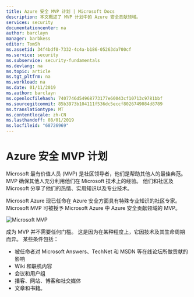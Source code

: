```yaml
---
title: Azure 安全 MVP 计划 | Microsoft Docs
description: 本文概述了 MVP 计划中的 Azure 安全贡献领域。
services: security
documentationcenter: na
author: barclayn
manager: barbkess
editor: TomSh
ms.assetid: 34f4bdf0-7332-4c4a-b186-05263da700cf
ms.service: security
ms.subservice: security-fundamentals
ms.devlang: na
ms.topic: article
ms.tgt_pltfrm: na
ms.workload: na
ms.date: 01/11/2019
ms.author: barclayn
ms.openlocfilehash: 7407746d54968773177e60043cf10713c9781bbf
ms.sourcegitcommit: 85b3973b104111f536dc5eccf8026749084d8789
ms.translationtype: MT
ms.contentlocale: zh-CN
ms.lasthandoff: 08/01/2019
ms.locfileid: "68726969"
---
```

# <a name="azure-security-mvp-program"></a>Azure 安全 MVP 计划

Microsoft 最有价值人员 (MVP) 是社区领导者，他们是帮助其他人的最佳典范。 MVP 确保其他人充分利用他们在 Microsoft 技术上的经验。 他们和社区及 Microsoft 分享了他们的热情、实用知识以及专业技术。

Microsoft Azure 现已任命在 Azure 安全方面具有特殊专业知识的社区专家。 Microsoft MVP 可被授予 Microsoft Azure 中 Azure 安全贡献领域的 MVP。

![Microsoft MVP](./media/mvp/azure-security-mvp-fig1.png)

成为 MVP 并不需要任何门槛。 这是因为在某种程度上，它因技术及其生命周期而异。 某些条件包括：

- 被任命者对 Microsoft Answers、TechNet 和 MSDN 等在线论坛所做贡献的影响
- Wiki 和联机内容
- 会议和用户组
- 播客、网站、博客和社交媒体
- 文章和书籍。

